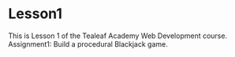 Lesson1
=======

This is Lesson 1 of the Tealeaf Academy Web Development course. Assignment1:  Build a procedural Blackjack game.
